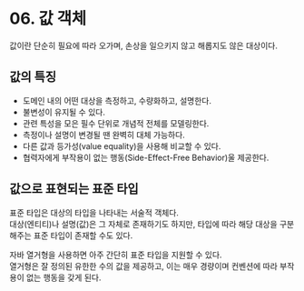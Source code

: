 # 06. 값 객체

값이란 단순히 필요에 따라 오가며, 손상을 일으키지 않고 해롭지도 않은 대상이다.  

## 값의 특징

- 도메인 내의 어떤 대상을 측정하고, 수량화하고, 설명한다.
- 불변성이 유지될 수 있다.
- 관련 특성을 모은 필수 단위로 개념적 전체를 모델링한다.
- 측정이나 설명이 변경될 땐 완벽히 대체 가능하다.
- 다른 값과 등가성(value equality)을 사용해 비교할 수 있다.
- 협력자에게 부작용이 없는 행동(Side-Effect-Free Behavior)울 제공한다.

## 값으로 표현되는 표준 타입

표준 타입은 대상의 타입을 나타내는 서술적 객체다.  
대상(엔티티)나 설명(값)은 그 자체로 존재하기도 하지만, 타입에 따라 해당 대상을 구분해주는 표준 타입이 존재할 수도 있다.

자바 열거형을 사용하면 아주 간단히 표준 타입을 지원할 수 있다.  
열거형은 잘 정의된 유한한 수의 값을 제공하고, 이는 매우 경량이며 컨벤션에 따라 부작용이 없는 행동을 갖게 된다.  
